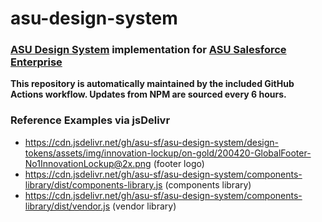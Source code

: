 # asu-design-system
### [ASU Design System](https://unity.web.asu.edu) implementation for [ASU Salesforce Enterprise](https://github.com/ASU/asu-salesforce-metadata)

**This repository is automatically maintained by the included GitHub Actions workflow. Updates from NPM are sourced every 6 hours.**


### Reference Examples via jsDelivr
- https://cdn.jsdelivr.net/gh/asu-sf/asu-design-system/design-tokens/assets/img/innovation-lockup/on-gold/200420-GlobalFooter-No1InnovationLockup@2x.png (footer logo)
- https://cdn.jsdelivr.net/gh/asu-sf/asu-design-system/components-library/dist/components-library.js (components library)
- https://cdn.jsdelivr.net/gh/asu-sf/asu-design-system/components-library/dist/vendor.js (vendor library)
